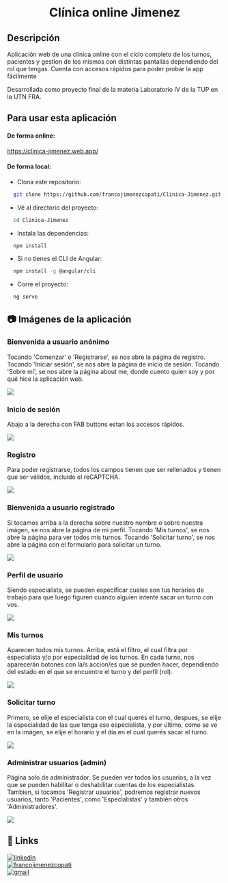 <h1 align="center">Clínica online Jimenez</h1>

<h2 align="left">Descripción</h2>
<div align="left">
    <p>
        Aplicación web de una clínica online con el ciclo completo de los turnos, pacientes y gestion de los mismos con distintas pantallas dependiendo del rol que tengas. 
        Cuenta con accesos rápidos para poder probar la app fácilmente
    </p>
    <p>
        Desarrollada como proyecto final de la materia Laboratorio IV de la TUP en la UTN FRA.
    </p>
</div>

## Para usar esta aplicación

#### De forma online:

https://clinica-jimenez.web.app/

#### De forma local:

- Clona este repositorio:

```bash
  git clone https://github.com/francojimenezcopati/Clinica-Jimenez.git
```

- Vé al directorio del proyecto:

```bash
  cd Clinica-Jimenez
```

- Instala las dependencias:

```bash
  npm install
```

- Si no tienes el CLI de Angular:

```bash
  npm install -g @angular/cli
```

- Corre el proyecto:

```bash
  ng serve
```

## 📷 Imágenes de la aplicación

### Bienvenida a usuario anónimo

Tocando 'Comenzar' o 'Registrarse', se nos abre la página de registro. Tocando 'Iniciar sesión', se nos abre la página de inicio de sesión. Tocando 'Sobre mí', se nos abre la página about me, donde cuento quien soy y por qué hice la aplicación web.

<div align="left">
    <img src="./public/readme/welcomePage.png" alt"welcome img"/>
</div>

### Inicio de sesión

Abajo a la derecha con FAB buttons estan los accesos rápidos.

<div align="left">
    <img src="./public/readme/login.png" alt"login"/>
</div>

### Registro

Para poder registrarse, todos los campos tienen que ser rellenados y tienen que ser válidos, incluido el reCAPTCHA.

<div align="left">
    <img src="./public/readme/register.png" alt"register"/>
</div>

### Bienvenida a usuario registrado

Si tocamos arriba a la derecha sobre nuestro nombre o sobre nuestra imágen, se nos abre la página de mi perfil. Tocando 'Mis turnos', se nos abre la página para ver todos mis turnos. Tocando 'Solicitar turno', se nos abre la página con el formulario para solicitar un turno.

<div align="left">
    <img src="./public/readme/welcomeUser.png"/>
</div>

### Perfil de usuario

Siendo especialista, se pueden especificar cuales son tus horarios de trabajo para que luego figuren cuando alguien intente sacar un turno con vos.

<div align="left">
    <img src="./public/readme/profile.png"/>
</div>

### Mis turnos

Aparecen todos mis turnos. Arriba, está el filtro, el cual filtra por especialista y/o por especialidad de los turnos. En cada turno, nos aparecerán botones con la/s accion/es que se pueden hacer, dependiendo del estado en el que se encuentre el turno y del perfil (rol).

<div align="left">
    <img src="./public/readme/misTurnos.png"/>
</div>

### Solicitar turno

Primero, se elije el especialista con el cual querés el turno, despues, se elije la especialidad de las que tenga ese especialista, y por último, como se ve en la imágen, se elije el horario y el día en el cual querés sacar el turno.

<div align="left">
    <img src="./public/readme/solicitarTurno.png"/>
</div>

### Administrar usuarios (admin)

Página solo de administrador. Se pueden ver todos los usuarios, a la vez que se pueden habilitar o deshabilitar cuentas de los especialistas. Tambien, si tocamos 'Registrar usuarios', podremos registrar nuevos usuarios, tanto 'Pacientes', como 'Especialistas' y también otros 'Administradores'.

<div align="left">
    <img src="./public/readme/adminAdministrarUsuarios.png"/>
</div>

## 🔗 Links
<div >
    
[![linkedin](https://img.shields.io/badge/linkedin-0A66C2?style=for-the-badge&logo=linkedin&logoColor=white)](https://www.linkedin.com/in/francojimenezcopati)
<br/>
[![francojimenezcopati](https://img.shields.io/badge/francojimenezcopati-707070?style=for-the-badge&logo=github&logoColor=black)](https://github.com/francojimenezcopati)
<br/>
[![gmail](https://img.shields.io/badge/Gmail-D14836?style=for-the-badge&logo=gmail&logoColor=white)](mailto:fjcopati@gmail.com)
<br/>
</div>
